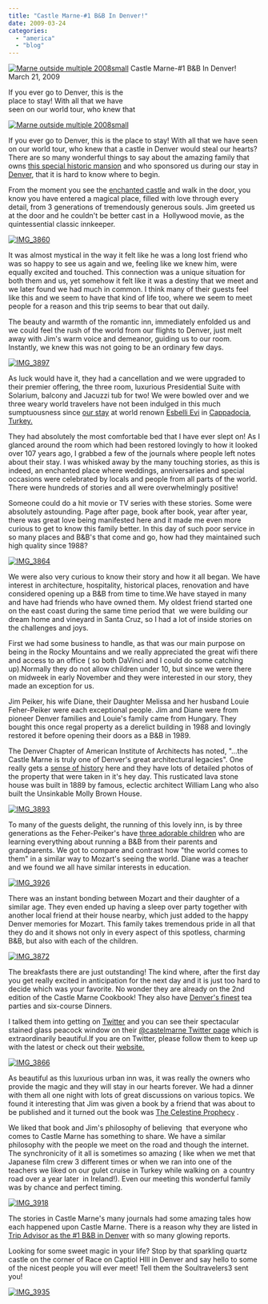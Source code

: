 ```yaml
---
title: "Castle Marne-#1 B&B In Denver!"
date: 2009-03-24
categories: 
  - "america"
  - "blog"
---
```


 [![Marne outside multiple 2008small](https://pub-ac94b3f306b24c0dba4238943c97f2e1.r2.dev/6a00e5502a9507883301156f47b817970b.jpg)](https://pub-ac94b3f306b24c0dba4238943c97f2e1.r2.dev/6a00e5502a9507883301156f47b817970b.jpg) Castle Marne-#1 B&B In Denver!  
March 21, 2009

If you ever go to Denver, this is the  
place to stay! With all that we have  
seen on our world tour, who knew that

<!--more-->

[![Marne outside multiple 2008small](https://pub-ac94b3f306b24c0dba4238943c97f2e1.r2.dev/6a00e5502a9507883301156f47bbbf970b.jpg)](https://pub-ac94b3f306b24c0dba4238943c97f2e1.r2.dev/6a00e5502a9507883301156f47bbbf970b.jpg)

If you ever go to Denver, this is the place to stay! With all that we have seen on our world tour, who knew that a castle in Denver would steal our hearts? There are so many wonderful things to say about the amazing family that owns [this special historic mansion](http://www.tripadvisor.com/ShowUserReviews-g33388-d74443-r15163733-Castle_Marne-Denver_Colorado.html "Trip advisor reviews #1 in Denver!") and who sponsored us during our stay in [Denver](http://en.wikipedia.org/wiki/Denver), that it is hard to know where to begin.

From the moment you see the [enchanted castle](http://www.castlemarne.com/) and walk in the door, you know you have entered a magical place, filled with love through every detail, from 3 generations of tremendously generous souls. Jim greeted us at the door and he couldn't be better cast in a  Hollywood movie, as the quintessential classic innkeeper.

[![IMG_3860](https://pub-ac94b3f306b24c0dba4238943c97f2e1.r2.dev/6a00e5502a9507883301156e4f3407970c.jpg)](https://pub-ac94b3f306b24c0dba4238943c97f2e1.r2.dev/6a00e5502a9507883301156e4f3407970c.jpg)

It was almost mystical in the way it felt like he was a long lost friend who was so happy to see us again and we, feeling like we knew him, were equally excited and touched. This connection was a unique situation for both them and us, yet somehow it felt like it was a destiny that we meet and we later found we had much in common. I think many of their guests feel like this and we seem to have that kind of life too, where we seem to meet people for a reason and this trip seems to bear that out daily.

The beauty and warmth of the romantic inn, immediately enfolded us and we could feel the rush of the world from our flights to Denver, just melt away with Jim's warm voice and demeanor, guiding us to our room. Instantly, we knew this was not going to be an ordinary few days.

[![IMG_3897](https://pub-ac94b3f306b24c0dba4238943c97f2e1.r2.dev/6a00e5502a9507883301156e4f35b5970c.jpg)](https://pub-ac94b3f306b24c0dba4238943c97f2e1.r2.dev/6a00e5502a9507883301156e4f35b5970c.jpg)

As luck would have it, they had a cancellation and we were upgraded to their premier offering, the three room, luxurious Presidential Suite with Solarium, balcony and Jacuzzi tub for two! We were bowled over and we three weary world travelers have not been indulged in this much sumptuousness since [our stay](http://soultravelers3new.local/2007/07/esbelli-evi.html) at world renown [Esbelli Evi](http://www.esbelli.com/) in [Cappadocia](http://www.cappadociaturkey.net/), [Turkey.](http://en.wikipedia.org/wiki/Cappadocia)

They had absolutely the most comfortable bed that I have ever slept on! As I glanced around the room which had been restored lovingly to how it looked over 107 years ago, I grabbed a few of the journals where people left notes about their stay. I was whisked away by the many touching stories, as this is indeed, an enchanted place where weddings, anniversaries and special occasions were celebrated by locals and people from all parts of the world. There were hundreds of stories and all were overwhelmingly positive!

Someone could do a hit movie or TV series with these stories. Some were absolutely astounding. Page after page, book after book, year after year, there was great love being manifested here and it made me even more curious to get to know this family better. In this day of such poor service in so many places and B&B's that come and go, how had they maintained such high quality since 1988?

[![IMG_3864](https://pub-ac94b3f306b24c0dba4238943c97f2e1.r2.dev/6a00e5502a9507883301156e4f9180970c.jpg)](https://pub-ac94b3f306b24c0dba4238943c97f2e1.r2.dev/6a00e5502a9507883301156e4f9180970c.jpg)

We were also very curious to know their story and how it all began. We have interest in architecture, hospitality, historical places, renovation and have considered opening up a B&B from time to time.We have stayed in many and have had friends who have owned them. My oldest friend started one on the east coast during the same time period that  we were building our dream home and vineyard in Santa Cruz, so I had a lot of inside stories on the challenges and joys.

First we had some business to handle, as that was our main purpose on being in the Rocky Mountains and we really appreciated the great wifi there and access to an office ( so both DaVinci and I could do some catching up).Normally they do not allow children under 10, but since we were there on midweek in early November and they were interested in our story, they made an exception for us.

Jim Peiker, his wife Diane, their Daughter Melissa and her husband Louie Feher-Peiker were each exceptional people. Jim and Diane were from pioneer Denver families and Louie's family came from Hungary. They bought this once regal property as a derelict building in 1988 and lovingly restored it before opening their doors as a B&B in 1989.

The Denver Chapter of American Institute of Architects has noted, "...the Castle Marne is truly one of Denver's great architectural legacies". One really gets a [sense of history](http://architecture.about.com/od/periodsstyles/ig/House-Styles/Richardsonian-Romanesque.htm) here and they have lots of detailed photos of the property that were taken in it's hey day. This rusticated lava stone house was built in 1889 by famous, eclectic architect William Lang who also built the Unsinkable Molly Brown House.

[![IMG_3893](https://pub-ac94b3f306b24c0dba4238943c97f2e1.r2.dev/6a00e5502a9507883301156f481dca970b.jpg)](https://pub-ac94b3f306b24c0dba4238943c97f2e1.r2.dev/6a00e5502a9507883301156f481dca970b.jpg)  

To many of the guests delight, the running of this lovely inn, is by three generations as the Feher-Peiker's have [three adorable children](http://www.castlemarne.com/kidspage.htm) who are learning everything about running a B&B from their parents and grandparents. We got to compare and contrast how "the world comes to them" in a similar way to Mozart's seeing the world. Diane was a teacher and we found we all have similar interests in education.

[![IMG_3926](https://pub-ac94b3f306b24c0dba4238943c97f2e1.r2.dev/6a00e5502a9507883301156f481fa3970b.jpg)](https://pub-ac94b3f306b24c0dba4238943c97f2e1.r2.dev/6a00e5502a9507883301156f481fa3970b.jpg)

There was an instant bonding between Mozart and their daughter of a similar age. They even ended up having a sleep over party together with another local friend at their house nearby, which just added to the happy Denver memories for Mozart. This family takes tremendous pride in all that they do and it shows not only in every aspect of this spotless, charming B&B, but also with each of the children.

[![IMG_3872](https://pub-ac94b3f306b24c0dba4238943c97f2e1.r2.dev/6a00e5502a9507883301156f4821c9970b.jpg)](https://pub-ac94b3f306b24c0dba4238943c97f2e1.r2.dev/6a00e5502a9507883301156f4821c9970b.jpg)

The breakfasts there are just outstanding! The kind where, after the first day you get really excited in anticipation for the next day and it is just too hard to decide which was your favorite. No wonder they are already on the 2nd edition of the Castle Marne Cookbook! They also have [Denver's finest](http://www.selectregistry.com/inns/qv/InnID/46/inn/bedandbreakfast.aspx) tea parties and six-course Dinners.

I talked them into getting on [Twitter](http://sbinfocanada.about.com/od/socialmedia/a/whytwitter.htm) and you can see their spectacular stained glass peacock window on their [@castelmarne Twitter page](http://twitter.com/castlemarne) which is extraordinarily beautiful.If you are on Twitter, please follow them to keep up with the latest or check out their [website.](http://www.castlemarne.com/index.html)

[![IMG_3866](https://pub-ac94b3f306b24c0dba4238943c97f2e1.r2.dev/6a00e5502a9507883301156e4f98dc970c.jpg)](https://pub-ac94b3f306b24c0dba4238943c97f2e1.r2.dev/6a00e5502a9507883301156e4f98dc970c.jpg)

As beautiful as this luxurious urban inn was, it was really the owners who provide the magic and they will stay in our hearts forever. We had a dinner with them all one night with lots of great discussions on various topics. We found it interesting that Jim was given a book by a friend that was about to be published and it turned out the book was [The Celestine Prophecy](http://en.wikipedia.org/wiki/The_Celestine_Prophecy) .

We liked that book and Jim's philosophy of believing  that everyone who comes to Castle Marne has something to share. We have a similar philosophy with the people we meet on the road and though the internet. The synchronicity of it all is sometimes so amazing ( like when we met that Japanese film crew 3 different times or when we ran into one of the teachers we liked on our gulet cruise in Turkey while walking on  a country road over a year later  in Ireland!). Even our meeting this wonderful family was by chance and perfect timing.

[![IMG_3918](https://pub-ac94b3f306b24c0dba4238943c97f2e1.r2.dev/6a00e5502a9507883301156e4fa01b970c.jpg)](https://pub-ac94b3f306b24c0dba4238943c97f2e1.r2.dev/6a00e5502a9507883301156e4fa01b970c.jpg)

The stories in Castle Marne's many journals had some amazing tales how each happened upon Castle Marne. There is a reason why they are listed in [Trip Advisor as the #1 B&B in Denver](http://www.tripadvisor.com/ShowUserReviews-g33388-d74443-r15163733-Castle_Marne-Denver_Colorado.html) with so many glowing reports.

Looking for some sweet magic in your life? Stop by that sparkling quartz castle on the corner of Race on Captiol HIll in Denver and say hello to some of the nicest people you will ever meet! Tell them the Soultravelers3 sent you!

[![IMG_3935](https://pub-ac94b3f306b24c0dba4238943c97f2e1.r2.dev/6a00e5502a9507883301156e4f99f0970c.jpg)](https://pub-ac94b3f306b24c0dba4238943c97f2e1.r2.dev/6a00e5502a9507883301156e4f99f0970c.jpg)
